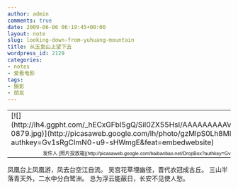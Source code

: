 ```yaml
---
author: admin
comments: true
date: 2009-06-06 06:19:45+00:00
layout: note
slug: looking-down-from-yuhuang-mountain
title: 从玉皇山上望下去
wordpress_id: 2129
categories:
- notes
- 爱看电影
tags:
- 摄影
- 朋友
---
```


<table style="width:auto;" ><tr >
<td >[![](http://lh4.ggpht.com/_hECxGFbI5gQ/Sil0ZX55HsI/AAAAAAAAAVs/mDIcZRSWKuY/s400/nihgt-0879.jpg)](http://picasaweb.google.com/lh/photo/gzMlpS0Lh8MDQcv9De_fkg?authkey=Gv1sRgCImN0-u9-sHWmgE&feat=embedwebsite)
</td></tr><tr >
<td style="font-family:arial,sans-serif; font-size:11px; text-align:right" >发件人 [照片投放箱](http://picasaweb.google.com/baibanbao.net/DropBox?authkey=Gv1sRgCImN0-u9-sHWmgE&feat=embedwebsite)
</td></tr></table>

凤凰台上凤凰游，凤去台空江自流。 
吴宫花草埋幽径，晋代衣冠成古丘。 
三山半落青天外，二水中分白鹭洲。 
总为浮云能蔽日，长安不见使人愁。
